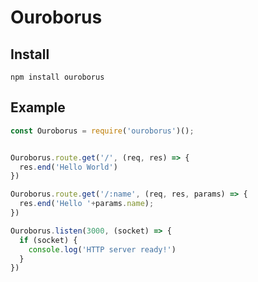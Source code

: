 # Ouroborus

## Install

`npm install ouroborus`

## Example

```javascript
const Ouroborus = require('ouroborus')();


Ouroborus.route.get('/', (req, res) => {
  res.end('Hello World')
})

Ouroborus.route.get('/:name', (req, res, params) => {
  res.end('Hello '+params.name);
})

Ouroborus.listen(3000, (socket) => {
  if (socket) {
    console.log('HTTP server ready!')
  }
})

```
